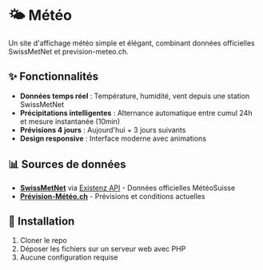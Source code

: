 # 🌤️ Météo

Un site d'affichage météo simple et élégant, combinant données officielles SwissMetNet et prevision-meteo.ch.

## ✨ Fonctionnalités

- **Données temps réel** : Température, humidité, vent depuis une station SwissMetNet
- **Précipitations intelligentes** : Alternance automatique entre cumul 24h et mesure instantanée (10min)
- **Prévisions 4 jours** : Aujourd'hui + 3 jours suivants
- **Design responsive** : Interface moderne avec animations

## 📊 Sources de données

- **[SwissMetNet](https://opendata.swiss/dataset/messwerte-meteorologischer-parameter)** via [Existenz API](https://api.existenz.ch) - Données officielles MétéoSuisse
- **[Prévision-Météo.ch](https://prevision-meteo.ch)** - Prévisions et conditions actuelles

## 🚀 Installation

1. Cloner le repo
2. Déposer les fichiers sur un serveur web avec PHP
3. Aucune configuration requise
